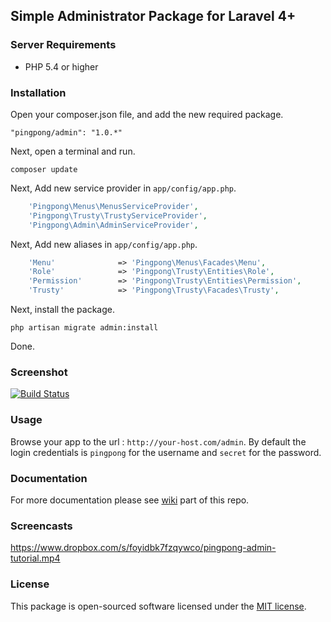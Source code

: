 ## Simple Administrator Package for Laravel 4+

### Server Requirements

- PHP 5.4 or higher

### Installation

Open your composer.json file, and add the new required package.
```
"pingpong/admin": "1.0.*" 
```
Next, open a terminal and run.
```
composer update 
```

Next, Add new service provider in `app/config/app.php`.

```php
    'Pingpong\Menus\MenusServiceProvider',
    'Pingpong\Trusty\TrustyServiceProvider',
    'Pingpong\Admin\AdminServiceProvider',
```

Next, Add new aliases in `app/config/app.php`.

```php
    'Menu'				=> 'Pingpong\Menus\Facades\Menu',
    'Role'			    => 'Pingpong\Trusty\Entities\Role',
    'Permission'	    => 'Pingpong\Trusty\Entities\Permission',
    'Trusty'	    	=> 'Pingpong\Trusty\Facades\Trusty',
```

Next, install the package.
```
php artisan migrate admin:install
```

Done.

### Screenshot

[![Build Status](https://photos-5.dropbox.com/t/0/AAByRnUhhKoHkXeQsRIWK7WuAWSoU9tzrL8exiddZFSOVA/12/194732116/png/1024x768/3/1404982800/0/2/pingpong-admin-shot.png/T2KXwZrUInP7puy0oZloUE-x0OW45psQ_NETUcxy5x0)](https://www.dropbox.com/s/p5eaocivrb3t77h/pingpong-admin-shot.png)

### Usage

Browse your app to the url : `http://your-host.com/admin`. By default the login credentials is `pingpong` for the username and `secret` for the password.

### Documentation

For more documentation please see [wiki](https://github.com/pingpong-labs/admin/wiki) part of this repo.

### Screencasts

https://www.dropbox.com/s/foyidbk7fzqywco/pingpong-admin-tutorial.mp4

### License

This package is open-sourced software licensed under the [MIT license](http://opensource.org/licenses/MIT).
